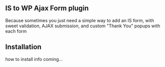 ## IS to WP Ajax Form plugin

Because sometimes you just need a simple way to add an IS form, with sweet validation, AJAX submission, and custom "Thank You" popups with each form

## Installation

how to install info coming...